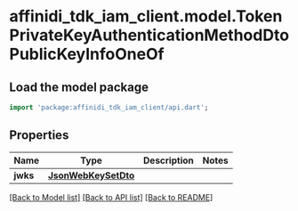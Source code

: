 # affinidi_tdk_iam_client.model.TokenPrivateKeyAuthenticationMethodDtoPublicKeyInfoOneOf

## Load the model package

```dart
import 'package:affinidi_tdk_iam_client/api.dart';
```

## Properties

| Name     | Type                                        | Description | Notes |
| -------- | ------------------------------------------- | ----------- | ----- |
| **jwks** | [**JsonWebKeySetDto**](JsonWebKeySetDto.md) |             |

[[Back to Model list]](../README.md#documentation-for-models) [[Back to API list]](../README.md#documentation-for-api-endpoints) [[Back to README]](../README.md)
